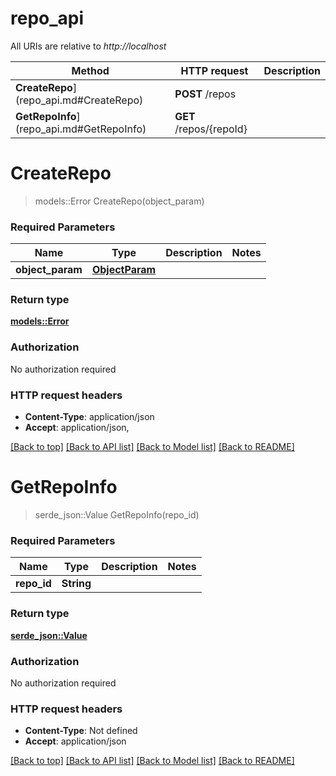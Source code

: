 # repo_api

All URIs are relative to *http://localhost*

Method | HTTP request | Description
------------- | ------------- | -------------
**CreateRepo**](repo_api.md#CreateRepo) | **POST** /repos | 
**GetRepoInfo**](repo_api.md#GetRepoInfo) | **GET** /repos/{repoId} | 


# **CreateRepo**
> models::Error CreateRepo(object_param)


### Required Parameters

Name | Type | Description  | Notes
------------- | ------------- | ------------- | -------------
  **object_param** | [**ObjectParam**](ObjectParam.md)|  | 

### Return type

[**models::Error**](Error.md)

### Authorization

No authorization required

### HTTP request headers

 - **Content-Type**: application/json
 - **Accept**: application/json, 

[[Back to top]](#) [[Back to API list]](../README.md#documentation-for-api-endpoints) [[Back to Model list]](../README.md#documentation-for-models) [[Back to README]](../README.md)

# **GetRepoInfo**
> serde_json::Value GetRepoInfo(repo_id)


### Required Parameters

Name | Type | Description  | Notes
------------- | ------------- | ------------- | -------------
  **repo_id** | **String**|  | 

### Return type

[**serde_json::Value**](object.md)

### Authorization

No authorization required

### HTTP request headers

 - **Content-Type**: Not defined
 - **Accept**: application/json

[[Back to top]](#) [[Back to API list]](../README.md#documentation-for-api-endpoints) [[Back to Model list]](../README.md#documentation-for-models) [[Back to README]](../README.md)

